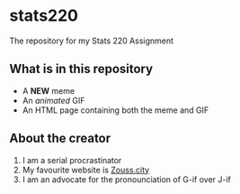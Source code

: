 # stats220
The repository for my Stats 220 Assignment

## What is in this repository
- A **NEW** meme
- An *animated* GIF
- An HTML page containing both the meme and GIF

## About the creator
1. I am a serial procrastinator
2. My favourite website is [Zouss.city](https://zouss.city/)
3. I am an advocate for the pronounciation of G-if over J-if
